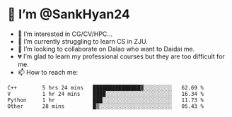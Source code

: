# 👋 I’m @SankHyan24

- 👀 I’m interested in CG/CV/HPC...
- 🌱 I’m currently struggling to learn CS in ZJU.
- 💞️ I’m looking to collaborate on Dalao who want to Daidai me.
- 💔 I’m glad to learn my professional courses but they are too difficult for me.
- 📫 How to reach me:


<!---
SankHyan24/SankHyan24 is a ✨ special ✨ repository because its `README.md` (this file) appears on your GitHub profile.
You can click the Preview link to take a look at your changes.
--->
<!--START_SECTION:waka-->

```text
C++        5 hrs 24 mins   ███████████████▓░░░░░░░░░   62.69 %
V          1 hr 24 mins    ████░░░░░░░░░░░░░░░░░░░░░   16.34 %
Python     1 hr            ███░░░░░░░░░░░░░░░░░░░░░░   11.73 %
Other      28 mins         █▒░░░░░░░░░░░░░░░░░░░░░░░   05.43 %
```

<!--END_SECTION:waka-->
